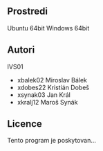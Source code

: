 Prostredi
---------

Ubuntu 64bit
Windows 64bit

Autori
------

IVS01
- xbalek02 Miroslav Bálek
- xdobes22 Kristián Dobeš
- xsynak03 Jan Král
- xkralj12 Maroš Synák

Licence
-------

Tento program je poskytovan...
